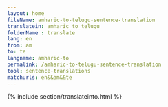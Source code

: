 ```yaml
---
layout: home
fileName: amharic-to-telugu-sentence-translation
translatein: amharic_to_telugu
folderName : translate
lang: en
from: am
to: te
langname: amharic-to
permalink: /amharic-to-telugu-sentence-translation
tool: sentence-translations
matchurls: en&&am&&te
---
```

{% include section/translateinto.html %}
